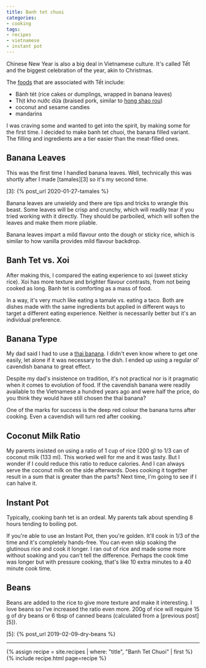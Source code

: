 ```yaml
---
title: Banh tet chuoi
categories:
- cooking
tags:
- recipes
- vietnamese
- instant pot
---
```


Chinese New Year is also a big deal in Vietnamese culture.
It's called Tết and the biggest celebration of the year, akin to Christmas.

The [foods][1] that are associated with Tết include:

- Bánh tét (rice cakes or dumplings, wrapped in banana leaves)
- Thịt kho nước dừa (braised pork, similar to [hong shao rou][2])
- coconut and sesame candies
- mandarins

[1]: https://en.wikipedia.org/wiki/T%E1%BA%BFt#Food
[2]: https://en.wikipedia.org/wiki/Red_braised_pork_belly

I was craving some and wanted to get into the spirit, by making some for the first time.
I decided to make banh tet chuoi, the banana filled variant.
The filling and ingredients are a tier easier than the meat-filled ones.

## Banana Leaves

This was the first time I handled banana leaves.
Well, technically this was shortly after I made [tamales][3] so it's my second time.

[3]: {% post_url 2020-01-27-tamales %}

Banana leaves are unwieldy and there are tips and tricks to wrangle this beast.
Some leaves will be crisp and crunchy, which will readily tear if you tried working with it directly.
They should be parboiled, which will soften the leaves and make them more pliable.

Banana leaves impart a mild flavour onto the dough or sticky rice, which is similar to how vanilla provides mild flavour
backdrop.

## Banh Tet vs. Xoi

After making this, I compared the eating experience to xoi (sweet sticky rice).
Xoi has more texture and brighter flavour contrasts, from not being cooked as long.
Banh tet is comforting as a mass of food.

In a way, it's very much like eating a tamale vs. eating a taco.
Both are dishes made with the same ingredients but applied in different ways to target a different eating experience.
Neither is necessarily better but it's an individual preference.

## Banana Type

My dad said I had to use a [thai banana][4].
I didn't even know where to get one easily, let alone if it was necessary to the dish.
I ended up using a regular ol' cavendish banana to great effect.

[4]: https://en.wikipedia.org/wiki/Lady_Finger_banana

Despite my dad's insistence on tradition, it's not practical nor is it pragmatic when it comes to evolution of food.
If the cavendish banana were readily available to the Vietnamese a hundred years ago and were half the price,
do you think they would have still chosen the thai banana?

One of the marks for success is the deep red colour the banana turns after cooking.
Even a cavendish will turn red after cooking.

## Coconut Milk Ratio

My parents insisted on using a ratio of 1 cup of rice (200 g) to 1/3 can of coconut milk (133 ml).
This worked well for me and it was tasty.
But I wonder if I could reduce this ratio to reduce calories.
And I can always serve the coconut milk on the side afterwards.
Does cooking it together result in a sum that is greater than the parts?
Next time, I'm going to see if I can halve it.

## Instant Pot

Typically, cooking banh tet is an ordeal.
My parents talk about spending 8 hours tending to boiling pot.

If you're able to use an Instant Pot, then you're golden.
It'll cook in 1/3 of the time and it's completely hands-free.
You can even skip soaking the glutinous rice and cook it longer.
I ran out of rice and made some more without soaking and you can't tell the difference.
Perhaps the cook time was longer but with pressure cooking, that's like 10 extra minutes to a 40 minute cook time.

## Beans

Beans are added to the rice to give more texture and make it interesting.
I love beans so I've increased the ratio even more.
200g of rice will require 15 g of dry beans or 6 tbsp of canned beans (calculated from a [previous post][5]).

[5]: {% post_url 2019-02-09-dry-beans %}

---

{% assign recipe = site.recipes | where: "title",  "Banh Tet Chuoi" | first %}
{% include recipe.html page=recipe %}
